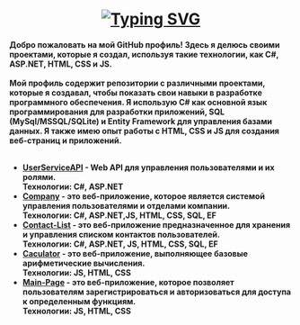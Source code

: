 
<!---
VGTAx/VGTAx is a ✨ special ✨ repository because its `README.md` (this file) appears on your GitHub profile.
You can click the Preview link to take a look at your changes.
--->

<h1 align="center"><a href="https://git.io/typing-svg"><img src="https://readme-typing-svg.demolab.com?font=Cabin&weight=500&size=25&duration=3000&pause=10&color=000000&background=FFFFFF&center=true&vCenter=true&multiline=true&repeat=false&width=600&height=90&lines=%D0%9F%D1%80%D0%B8%D0%B2%D0%B5%D1%82%2C+%D1%8F+%D0%9D%D0%BE%D0%B2%D0%B8%D0%BA%D0%BE%D0%B2+%D0%9C%D0%B8%D1%85%D0%B0%D0%B8%D0%BB" alt="Typing SVG" /></a></h1>
<h4 font-weight="none"><a href="https://git.io/typing-svg"></a>
Добро пожаловать на мой GitHub профиль! Здесь я делюсь своими проектами, которые я создал, используя такие технологии, как C#, ASP.NET, HTML, CSS и JS.<br>
  <br>
Мой профиль содержит репозитории с различными проектами, которые я создавал, чтобы показать свои навыки в разработке программного обеспечения. 
Я использую C# как основной язык программирования для разработки приложений, SQL (MySql/MSSQL/SQLite) и Entity Framework для управления базами данных. Я также имею опыт работы с HTML, CSS и JS для создания веб-страниц и приложений.
<br> <br>
<ul>
  <li><a href="https://github.com/VGTAx/UserServiceAPI")>UserServiceAPI</a> - Web API для управления пользователями и их ролями. 
  <br>Технологии: C#, ASP.NET</li>
  <li><a href="https://github.com/VGTAx/Company")>Company</a> - это веб-приложение, которое является системой управления пользователями и отделами компании. 
  <br>Технологии: C#, ASP.NET,JS, HTML, CSS, SQL, EF</li>
  <li><a href="https://github.com/VGTAx/Contact-List">Contact-List</a> - это веб-приложение предназначенное для хранения и управления списком контактов пользователей.
  <br>Технологии: C#, ASP.NET, JS, HTML, CSS, SQL, EF</li>
  <li><a href="https://github.com/VGTAx/Calculator")>Caculator</a> - это веб-приложение, выполняющее базовые арифметические вычисления.
  <br>Технологии: JS, HTML, CSS</li>
  <li><a href="https://github.com/VGTAx/Main-page")>Main-Page</a>  - это веб-приложение, которое позволяет пользователям зарегистрироваться и авторизоваться для доступа к определенным функциям.
  <br>Технологии: JS, HTML, CSS</li>
</ul>

</h4>
